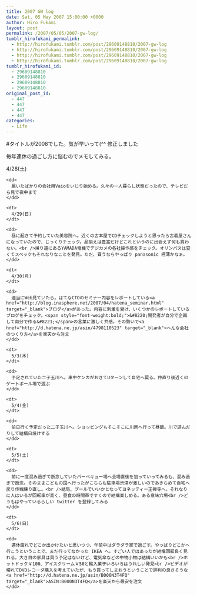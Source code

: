 ```yaml
---
title: 2007 GW log
date: Sat, 05 May 2007 15:00:00 +0000
author: Hiro Fukami
layout: post
permalink: /2007/05/05/2007-gw-log/
tumblr_hirofukami_permalink:
  - http://hirofukami.tumblr.com/post/29609148810/2007-gw-log
  - http://hirofukami.tumblr.com/post/29609148810/2007-gw-log
  - http://hirofukami.tumblr.com/post/29609148810/2007-gw-log
  - http://hirofukami.tumblr.com/post/29609148810/2007-gw-log
tumblr_hirofukami_id:
  - 29609148810
  - 29609148810
  - 29609148810
  - 29609148810
original_post_id:
  - 447
  - 447
  - 447
  - 447
categories:
  - Life
---
```

<div class="section">
  <p>
    #タイトルが2008でした。気が早いって(^^ 修正しました
  </p>
  
  <p>
    毎年連休の過ごし方に悩むのでメモしてみる。
  </p>
  
  <dl>
    <dt>
      4/28(土)
    </dt>
    
    <dd>
      届いたばかりの会社用Vaioをいじり始める。久々の一人暮らし状態だったので、テレビだら見で夜中まで
    </dd>
    
    <dt>
      4/29(日)
    </dt>
    
    <dd>
      昼に起きて予約していた美容院へ。近くの古本屋でCDチェックしようと思ったら古着屋さんになっていたので、じっくりチェック。品揃えは豊富だけどこれというのに出会えず何も買わない。<br />帰り道にあるYAMADA電機でデジカメの各社操作感をチェック。オリンパスは安くてスペックもそれなりなことを発見。ただ、買うならやっぱり panasonic 極薄かなぁ。
    </dd>
    
    <dt>
      4/30(月)
    </dt>
    
    <dd>
      適当にWeb見ていたら。はてなCTOのセミナー内容をレポートしている<a href="http://blog.inasphere.net/2007/04/hatena_seminar.html" target="_blank">ブログ</a>があった。内容に刺激を受け、いくつかのレポートしているブログをチェック。<span style="font-weight:bold;">&#8220;開発者が自分で企画して自分で作る&#8221;</span>の言葉に激しく共感。その勢いで<a href="http://d.hatena.ne.jp/asin/4798110523" target="_blank">へんな会社のつくり方</a>を楽天から注文
    </dd>
    
    <dt>
      5/3(木)
    </dt>
    
    <dd>
      予定されていた二子玉川へ。車中ケンカがおきてUターンして自宅へ戻る。仲直り後近くのゲートボール場で遊ぶ
    </dd>
    
    <dt>
      5/4(金)
    </dt>
    
    <dd>
      前日行く予定だった二子玉川へ。ショッピングもそこそこに川原へ行って昼飯。川で遊んだりして結構日焼けする
    </dd>
    
    <dt>
      5/5(土)
    </dt>
    
    <dd>
      前に一度混み過ぎて断念していたバーベキュー場へ会場直後を狙っていってみるも、混み過ぎで断念。そのままこどもの国へ行ったがこちらも駐車場渋滞が激しいのであきらめて自宅へ戻り作戦練り直し。<br />結局、プールでいいかとなってヨネッティー王禅寺へ。それなりに人はいるが回転率が高く、昼食の時間帯ですくので結構楽しめる。ある意味穴場<br />どうもはやっているらしい twitter を登録してみる
    </dd>
    
    <dt>
      5/6(日)
    </dt>
    
    <dd>
      連休疲れでどこか出かけたいと思いつつ、午前中はダラダラ家で過ごす。やっぱりどこかへ行こうということで、まだ行ってなかった IKEA へ。すごい人ではあったが結構回転良く見れる。大き目の家具は買う予定はないけど、電気傘などの中物小物は結構いいかも<br />ホットドック￥100、アイスクリーム￥50と輸入菓子いろいろはうれしい発見<br />ビデオが壊れてDVDレコーダ購入を考えていたが、もう買ってしまおうということで評判の良さそうな<a href="http://d.hatena.ne.jp/asin/B000N3T4FQ" target="_blank">ASIN:B000N3T4FQ</a>を楽天から最安を注文
    </dd>
  </dl>
</div>